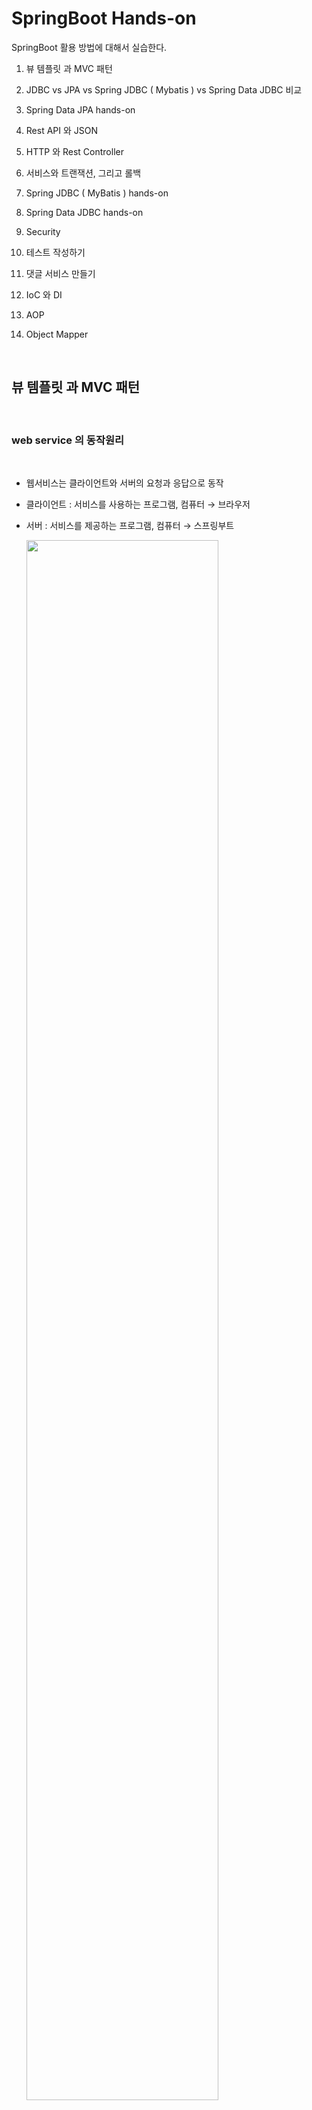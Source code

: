 #  SpringBoot Hands-on
 
SpringBoot 활용 방법에 대해서 실습한다.  

1. 뷰 템플릿 과 MVC 패턴

2. JDBC vs JPA vs Spring JDBC ( Mybatis ) vs Spring Data JDBC 비교

3. Spring Data JPA hands-on 

4. Rest API 와 JSON 

5. HTTP 와 Rest Controller

6. 서비스와 트랜잭션, 그리고 롤백

7. Spring JDBC ( MyBatis ) hands-on 

8. Spring Data JDBC hands-on 

9. Security

10. 테스트 작성하기

11. 댓글 서비스 만들기

12. IoC 와 DI

13. AOP

14. Object Mapper

<br/>

##  뷰 템플릿 과 MVC 패턴


<br/>

### web service 의 동작원리  

<br/>

- 웹서비스는 클라이언트와 서버의 요청과 응답으로 동작
- 클라이언트 : 서비스를 사용하는 프로그램, 컴퓨터 → 브라우저
- 서버 : 서비스를 제공하는 프로그램, 컴퓨터 → 스프링부트

  <img src="./assets/springboot_webservice.png" style="width: 80%; height: auto;"/>  

<br/>

hello world 출력 과정  

<br/>

- 스프링 부트 실행
- src - main - java - 기본패키지 - 메인 메소드를 가진 클래스 실행 (Run)
- Tomcat started on port(s) 8080 (http) → 웹 서버 실행 (동작)
- localhost:8080 → 내 컴퓨터의 서버 주소:포트번호, 포트번호 8080에서
  스프링 부트가 동작
- localhost:8080/hello.html → 'hello world' 출력 → 내 컴퓨터의 8080 
  번호에서 수행되고 있는 서버에게 hello.html 파일 요청  
  localhost:8080/hello.html  : 내 컴퓨터의 8080 번호에서 수행되고 있는 서버에게 hello.html 파일 요청
- src - main  - resources - static - hello.html → static
  폴더에서 파일을 찾아서 그 안의 HTML 코드를 응답으로 전송  

<br/>

### 뷰 템플릿의 필요성과 머스테치  

<br/>

- 웹페이지의 변수를 활용하는 뷰 템플릿과 분야별 담당자를 나누는 MVC 패턴
- 사용자 수마다 생성되는 페이지 ? → 화면을 담당하는 기술인 뷰 템플릿을 통해 극복
- 뷰 템플릿 : 웹 페이지를 하나의 틀로 만들고 변수를 삽입해 틀이 되는 페이지가 
- 변수의 값에 따라서 수많은 페이지로 변화 
- 스프링 부트의 머스테치 (Mustache) : 뷰 템플릿을 만드는 도구 ( Thymeleaf , JSP )
- 뷰 템플릿에는 처리 과정을 담당하는 Controller와 데이터를 관리하는 Model가 존재
- MVC 패턴 : 화면, 처리, 데이터를 각 담당자 별로 나누는 기법

  <img src="./assets/mvc1.png" style="width: 80%; height: auto;"/>  

  앞에 글자를 따서 MVC 라 부름.   
  
  <img src="./assets/mvc2.png" style="width: 60%; height: auto;"/>

<br/>

이제 지난번 생성했던 firstproject 를 intelliJ를 사용하여 오픈한다.  

<br/>

뷰 템플릿의 위치는  

프로젝트명 -> src -> main -> resources -> templates 에  생성한다.  

<img src="./assets/mvc3.png" style="width: 80%; height: auto;"/>  

<br/>

마우스 오른쪽 버튼 클릭하고 New File 선택하고 greetings.mustache 생성한다.  

제일 처음 생성하면 mustache 화일을 인식하지 못한다. plugin 설치 필요.  

<img src="./assets/mvc4.png" style="width: 80%; height: auto;"/>  

<br/>

IntelliJ 에서 Help -> Find Action 으로 이동한다.  

<img src="./assets/mvc5.png" style="width: 80%; height: auto;"/>  

<br/>

plugins입력하고 엔터를 친다.  

<img src="./assets/mvc6.png" style="width: 80%; height: auto;"/>  

<br/>

market place를 선택 한후 mustache를 입력하면 아래와 같이 나오고 첫번째 항목 선택후 Install 한다.  

<img src="./assets/mvc7.png" style="width: 80%; height: auto;"/>  

<br/>

다시 한번 greetings.mustache 생성을 해보면 에러 없이 생성이 된다.    

<img src="./assets/mvc8.png" style="width: 80%; height: auto;"/>

doc를 입력하고 tab을 누르면 자동으로 코드가 생성이 된다.  

<img src="./assets/mvc9.png" style="width: 80%; height: auto;"/>

<br/>

body tag 안에 값을 입력한다.

```html
<body>
    <h1>안녕하세요 반갑습니다.</h1> 
</body>
```  

<br/>

view template 이제 완성이 되었고 이것을 보기 위해서는 controller 가 필요하다.  

<br/>

### 컨트롤러 만들기   

<br/>  

컨트롤러는 아래와 같은 순서로 만든다.  

프로젝트명 -> src -> main -> java -> 기본 패키지 -> 'controller' package 생성   

기본 패키지명 위에서 마우스 오른쪽 키 클릭하고 New -> Package 선택  

<img src="./assets/controller1.png" style="width: 80%; height: auto;"/>  

아래와 같이 창이 뜨면 끝에 controller 이름을 붙여 넣는다.  

<img src="./assets/controller2.png" style="width: 60%; height: auto;"/>  

<br/>

controller 안에 java class를 생성합니다.  
New -> Java Class 선택 하고 FirstController라는 이름으로 생성.  

<img src="./assets/controller3.png" style="width: 80%; height: auto;"/>  

생성한 view template과 controller를 연결해 주기 위한 코드를 작성합니다.  


class 위에 @Controller 라는 Annotation을 입력하면 자동으로 import 가 삽입됩니다.  

<img src="./assets/controller4.png" style="width: 80%; height: auto;"/>  

Auto import가 안되면 Preferences ( 윈도우는 settings ) -> Editor -> General -> Auto import 에서 아래와 같이 체크를 하고 always옵션을 선택한다.  
배제된 항목이 있는지도 확인합니다.  

<img src="./assets/auto_import.png" style="width: 80%; height: auto;"/>  

<br/>

Method 를 추가합니다.  

url 연결 요청을 하기 위해 @GetMapping를 사용합니다.  ( Rest API )  

응답 페이지 설정 을 위해 return "페이지명" 을 입력합니다.  

이 페이지 명은 mustache의 화일명인 greetings 입니다.  
( 페이지명의 파일을 찾아서 브라우저로 전송  )

```java
package com.example.firstproject.controller;

import org.springframework.stereotype.Controller;
import org.springframework.web.bind.annotation.GetMapping;

@Controller
public class FirstController {
    @GetMapping("/hi")
    public String niceToMeetYou() {
        return "greetings";
    }
}
```  

자동으로 import 코드가 생성되지 않으면 import Class를 클릭한다.  

<img src="./assets/controller6.png" style="width: 80%; height: auto;"/> 

서버실행은 메인 method인 FirstprojectApplication 에서 실행하는데 이미 서비스가 기동되어 있으면 rerun (재시작) 아이콘을 한다.  

<br/>

web browser에서 http://localhost:8080/hi 를 입력하면 에러 메시지를 볼 수 있다.  

<img src="./assets/controller7.png" style="width: 60%; height: auto;"/>   

GetMapping의 옆에 지구본 모양을 클릭하면 API를 테스트 할수 있는 기능이 있다.   

Generate request in HTTP Client를 클릭한다.  

<img src="./assets/controller8.png" style="width: 80%; height: auto;"/>

<br/>

Rest API를 테스트 할수 있는 화면이 나오고 왼쪽 녹색 화살표를 클릭하면 테스트가 진행이되고 아래 콘솔 화면에 결과 값이 나온다.  

<img src="./assets/controller9.png" style="width: 80%; height: auto;"/>   

<br/>

데이터  흐름은 다음과 같다.  
 
<img src="./assets/controller10.png" style="width: 80%; height: auto;"/>

이제 뷰페이지에 변수를 삽입을 해 봅니다.  

mustache 화일에서 아래와 같이 {{변수이름}} 을 사용하여 수정합니다.  

```html
<body>
    <h1>{{username}} 반갑습니다.</h1>
</body>
```  

위와 같이 설정하고 재시작 버튼 클릭 한 후 브라우저에서 실행을 하면 아래와 같이 에러가 발생합니다.  

<img src="./assets/controller11.png" style="width: 80%; height: auto;"/>  

username 이라는 변수를 못 찾아서 에러가 발생했고 모델을 만들어서 에러를 제거 해야 합니다.  

<br/>

### 모델 만들기   

<br/>  

페이지에 변수 삽입 + 템플릿 변수를 활용하기 위해 모델을 사용합니다.  

Controller에 Model 받아오기 위해 파라미터에 추가 합니다.  

```java
package com.example.firstproject.controller;

import org.springframework.stereotype.Controller;
import org.springframework.ui.Model;
import org.springframework.web.bind.annotation.GetMapping;

@Controller
public class FirstController {
    @GetMapping("/hi")
    public String niceToMeetYou(Model model) {
        model.addAttribute("username", "jake lee"); //변수 등록
        return "greetings";
    }
}
```  
<br/>

Model class를 인식하지 못하여 붉은색으로 표시되며 import class를 클릭하면 import 가 삽입됩니다.  

<img src="./assets/model1.png" style="width: 80%; height: auto;"/>  

재시작 아이콘을 클릭하여 재기동 하고 웹 브라우저에서 확인 합니다.  

<img src="./assets/model2.png" style="width: 80%; height: auto;"/> 

<br/>

전체 흐름은 다음과 같다.  

<img src="./assets/model3.png" style="width: 100%; height: auto;"/> 

<br/>

##  JDBC vs JPA vs Spring JDBC ( Mybatis ) vs Spring Data JDBC 비교 

<br/>

Spring은 DB에 접근하기 위해 자바의 API를 사용한다. 웹 서비스에 필요한 기능들이 추상화돼서 Spring이 만들어졌듯이, DB에 접근하는 기술들도 일종의 추상화 과정을 거치며 진화해 나갔다.  

<br/>

그림에서 초록색 부분은 개발자가 코드 상에서 직접 다뤄야하는 부분이다.  

<br/>

### JDBC  

<br/>

JDBC는 DB에 접근하고, SQL을 날릴 수 있게 해주는 자바의 표준 API다. 자바 진영에서 DB에 접근하는 기술들의 근간이 된다. DriverManager를 사용하여 각 드라이버들을 로딩, 해제한다

<img src="./assets/jdbc1.png" style="width: 100%; height: auto;"/>   

<br/>

샘플    

```java
// JDBC를 사용한 Java Application(DAO)
public class CarDao {
    public Connection getConnection() {
        Connection con = null;
        String server = "localhost:3306"; // MySQL 서버 주소
        String database = "DB_NAME"; // MySQL DATABASE 이름
        String option = "?useSSL=false&serverTimezone=UTC";
        String userName = "USER_ID"; //  MySQL 서버 아이디
        String password = "USER_PASSWORD"; // MySQL 서버 비밀번호

        // 드라이버 로딩
        try {
            Class.forName("com.mysql.cj.jdbc.Driver");
        } catch (ClassNotFoundException e) {
            System.err.println(" !! JDBC Driver load 오류: " + e.getMessage());
        }

        // 드라이버 연결
        try {
            con = DriverManager.getConnection("jdbc:mysql://" + server + "/" + database + option, userName, password);
            System.out.println("정상적으로 연결되었습니다.");
        } catch (SQLException e) {
            System.err.println("연결 오류:" + e.getMessage());
        }
        return con;
    }

    // 드라이버 연결해제
    public void closeConnection(Connection con) {
        try {
            if (con != null)
                con.close();
        } catch (SQLException e) {
            System.err.println("con 오류:" + e.getMessage());
        }
    }

    // CRUD
    public void addCar(Car car) throws SQLException {
        String query = "INSERT INTO car (car_id, car_brand, car_created) VALUES (?, ?, ?)";
        PreparedStatement pstmt = getConnection().prepareStatement(query);
        pstmt.setInt(1, car.getId());
        pstmt.setString(2, car.getBrand());
        pstmt.setString(3, car.getCreated());
        pstmt.executeUpdate();
    }
}
```  

<br/>

### JPA  

<br/>

JPA는 자바 진영 ORM의 API 표준 명세이다. ORM을 간단하게 설명하면, 직접적인 SQL 문을 사용하지 않고 자바 코드를 사용해서 DB에 접근, 조작할 수 있는 기술이다. JPA 역시 내부적으로 JDBC를 사용한다.  


<img src="./assets/jpa_compare_1.png" style="width: 80%; height: auto;"/>   


<br/>

### Spring JDBC(SQL Mapper -> MyBatis)

<br/>
Spring JDBC는 JDBC에서 DriveManager가 하는 일들을 JdbcTemplate에게 맡긴다.   따라서 개발자는 쿼리문으로 질의할 수 있다.   
이 때, JdbcTemplate은 SQL Mapper 중 하나이다  (참고로 MyBatis 역시 SQL Mapper 중의 하나다).  


<img src="./assets/spring_jdbc1.png" style="width: 80%; height: auto;"/>   

<br/>

샘플  

```java
public class CarDao {
    private String driver = "com.mysql.cj.jdbc.Driver";
    private String url = "localhost:3306";
    private String userid = "USER_ID";
    private String userpw = "USER_PASSWORD";

    private DriverManagerDataSource dataSource;
    private JdbcTemplate template;

    public CarDao() {
        dataSource = new DriverManagerDataSource();
        dataSource.setDriverClass(driver);
        dataSource.setJdbcUrl(url);
        dataSource.setUser(userid);
        dataSource.setPassword(userpw);

        template = new JdbcTemplate();
        template.setDataSource(dataSource);
    }

    // CRUD
    public int carInsert(Car car) {
        String query = "INSERT INTO car (car_id, car_brand, car_created) VALUES (?, ?, ?)";
        int result = template.update(query, car.getId(), car.getBrand(), car.getCreated());

        return result;
    }
 }
```  

<br/>

### Spring Data JDBC   

<br/>

Spring data는 Spring 진영에서 DB를 쉽게 다루기 위해 시작한 프로젝트이다.   
그 중 하나인 Spring Data JDBC는 기본적인 드라이버 설정 기능부터 CRUD 기능을 제공한다.   

<br/>

공식 문서를 보면 Spring Data JDBC를 간단하고 선택적인 ORM이라고 소개하고 있다.   
선택적 ORM이라는 표현을 사용한 이유는, ORM이 제공하는 기본적인 기능을 제공할 뿐만 아니라, 사용자가 직접 SQL문을 질의하는 기능 역시 제공하기 때문이다(@Query 어노테이션을 사용하면 된다).   

<br/>

Data source에 대한 설정은 application.properties 파일에서 가능하다.  

<br/>

Spring Data JDBC는 `Domain Driven Design`을 기반으로 합니다.  
따라서 모든 Repository는 Aggregate Root 기준으로 존재합니다.    


라이프사이클 또한 Aggregate Root와 하위 속성들이 동일합니다.   
서로 다른 Aggregate 간 참조는 Id를 통해 수행합니다. 이러한 개념이 코드를 통해 알기 쉽게 설계되어있습니다.  

<br/>

<img src="./assets/spring_data_jdbc1.png" style="width: 100%; height: auto;"/>   

<br/>

샘플  

```java
// application.properties
spring.datasource.url=jdbc:mysql://localhost:3306
spring.datasource.username=USER_ID
spring.datasource.password=USER_NAME
spring.datasource.driver-class-name=com.mysql.jdbc.Driver

// CarRepository.java
public interface CarRepository extends CrudRepository<Car, Long> {
    @Query("SELECT COUNT(*) FROM car WHERE brand = :brand")
    int countByBrand(@Param("brand") String brand);
}

// CarService.java
@Service
public CarService {
    @Autowired
    private CarRepository carRepository;

    // CRUD
    public int addCar(Car car){
        return carRepository.save(car);
    }

    // Custom SQL
    public int countByBrand(String brand) {
        return carRepository.countByBrand(brand);    
    }
}
```  

<br/>


### 정리   

<br/>

<img src="./assets/db_summary.png" style="width: 100%; height: auto;"/>   

<br/>
참고 : https://skyblue300a.tistory.com/7

<br/>

## Spring Data JPA hands-on 


<br/>

[ JPA Hands-On 문서보기로 이동하기 ](./springboot_hands_on_jpa.md)       


<br/>

###  Rest API 와 JSON

<br/>

API와 Spring 웹 계층  
  
<img src="./assets/spring_web_layer.png" style="width: 80%; height: auto;"/>  

<br/>

다양한 client 들과 서버 연동을 위해서 데이터를 주고 받는 방식으로 Rest 방식을 최근에 많이 사용 합니다.   

기존에는 xml 방식을 사용하였습니다.  

<img src="./assets/rest_api_xml.png" style="width: 80%; height: auto;"/>  

최근에는 JSON 방식으로 데이터 포맷을 사용합니다.  

<img src="./assets/rest_api_json.png" style="width: 80%; height: auto;"/>  

JSON은 Key , Value 형태를 중괄호 형태로 표현합니다.  
json안에 depth를 더 추가하여 array 형태로도 구현이 가능합니다.  

<img src="./assets/json_format.png" style="width: 80%; height: auto;"/>  



API를 테스트 하기 위한 사이트로 https://jsonplaceholder.typicode.com/ 를 사용을 할 예정이며   

chrome 에서 API 테스트 하기 위한 도구로 talend api 확장 프로그램을 사용합니다.     
구글에서 `talend api 확장 프로그램`으로 검색을 합니다.

<img src="./assets/talend_api.png" style="width: 80%; height: auto;"/>  

chrome Appstore 를 선택 하고 chrome에 추가 버튼을 클릭하여 extension을 설치 합니다.

<img src="./assets/talend_api2.png" style="width: 80%; height: auto;"/>    

아래와 같이  chrome 에 설치가 된 것을 확인 할 수 있습니다.  

<img src="./assets/talend_api3.png" style="width: 60%; height: auto;"/>  

퍼즐 모양을 클릭한다.  

<img src="./assets/chrome_extensions.png" style="width: 60%; height: auto;"/>  

Talend API Test를 클릭하여 Pin을 설정하면 항상 메뉴에 나오게 된다.  

<img src="./assets/chrome_extension_pin.png" style="width: 60%; height: auto;"/>  

체크 박스 같은 아이콘이 나오고 클릭을 하면 아래 처럼 welcome 화면이 나옵니다.  

<img src="./assets/talend_welcome.png" style="width: 80%; height: auto;"/>  

하단의 Fee는 버튼을 클릭하면 talend api 확장 프로그램이 실행이 됩니다.  

<img src="./assets/talend_start.png" style="width: 80%; height: auto;"/>  


이제 테스트를 실행해봅니다.  
talend API Test에서 method는 GET 으로 하고  https://jsonplaceholder.typicode.com/posts 를 입력하고 send를 클릭합니다.  

<img src="./assets/talend_get.png" style="width: 80%; height: auto;"/>  

response : 200 은 응답이 성공 했음을 의미합니다.  

데이터를 보면  게시글 1번으로 된 게시글의 제목과 내용이 나오는 것을 볼수 있습니다.  

```json
...
{
"userId": 1,
"id": 1,
"title": "sunt aut facere repellat provident occaecati excepturi optio reprehenderit",
"body": "quia et suscipit\nsuscipit recusandae consequuntur expedita et cum\nreprehenderit molestiae ut ut quas totam\nnostrum rerum est autem sunt rem eveniet architecto"
},
...
```  

다시 한번 https://jsonplaceholder.typicode.com/posts/101 값을 일력하고 send 버튼을 클릭합니다.  

<img src="./assets/talend_get_404.png" style="width: 80%; height: auto;"/>  

response : 404 가 return 이 되고 찾을수  없는 페이지를 요청했다는 의미이다.  

<br/>

http tab을 클릭해보면 http header의 값을 볼수 있다.  

<img src="./assets/talend_get_http.png" style="width: 80%; height: auto;"/>  

더 아래로 내려보면 response body를 볼 수 있다.    

<img src="./assets/talend_get_http_body.png" style="width: 80%; height: auto;"/>  

<br/> 

post로 데이터를 전송해봅니다.  

method는  post 로 변경하고 url은 아래와 같습니다. 
https://jsonplaceholder.typicode.com/posts  

request 데이터가 JSON형식으로 필요합니다.    

```json
{
    "title": "test 1",
    "body" : "교육용입니다."
}
```
아래 샘플을 참고 하였습니다.  

```javascript
fetch('https://jsonplaceholder.typicode.com/posts', {
  method: 'POST',
  body: JSON.stringify({
    title: 'foo',
    body: 'bar',
    userId: 1,
  }),
  headers: {
    'Content-type': 'application/json; charset=UTF-8',
  },
})
  .then((response) => response.json())
  .then((json) => console.log(json));
```  

데이터를 입력을 하고 send 버튼을 클릭합니다.  


<img src="./assets/talend_post1.png" style="width: 80%; height: auto;"/>    

response 201 : 데이터 생성이 성공했다는 의미 이다.  


생성된 데이터가 response 로 return 이 됩니다.  

```json
{
    "title": "test 1",
    "body": "교육용입니다.",
    "id": 101
}
```

실패 경우를 테스트 하기 위해서  request body 값을 변경 하고 보내봅니다.  ( key 값에 따옴표 제거)


```
{
    title : "test 1",
    body : "교육용입니다."
}
```  

reponse 500 : 서버 내부 오류 ( Internal Server Error) 를 나타낸다.  ( 여기서는 JSON 파싱 오류 )  

<br/>

이제 데이터를 수정해 봅니다.  

method를 patch ( put )로 선택을 하고 게시글에 1번을 변경해봅니다.  


<img src="./assets/talend_patch1.png" style="width: 80%; height: auto;"/>  


200 응답 메시지를 받았고 response Body에 아래와 같이 변경 된것 을 확인 할 수 있습니다.  

```json
{
    "userId": 1,
    "id": 1,
    "title": "test 1",
    "body": "수정합니다."
}
```  

<br/>

데이터를 삭제해 봅니다.  

method를 DELETE 로 선택을 하고 게시글에 100번을 삭제해봅니다.  

<img src="./assets/talend_delete1.png" style="width: 80%; height: auto;"/>  

response : 200 이 나오면 정상적으로 삭제가 된 것입니다.  

요약해보면  전체 구조는 JSON 포맷으로 HTTP를 통해서
데이터는 주고 받습니다.

<img src="./assets/rest_summary.png" style="width: 80%; height: auto;"/>  

상태코드는 5가지 종류로 나눌수 있습니다.  
  
<img src="./assets/rest_response.png" style="width: 80%; height: auto;"/>  

<br/>

###  HTTP 와 Rest Controller

<br/>

Article 데이터 CRUD를 위한, REST API를 만드는 실습을 합니다.  

<img src="./assets/rest_api1.png" style="width: 80%; height: auto;"/>  

<br/>

RestController를 사용 하여 구현을 합니다.  

<img src="./assets/rest_api2.png" style="width: 80%; height: auto;"/>  


hello rest api를 만들기 위해 api라는 이름의 패키지를 생성합니다.  

firstproject 패키지 위에서 마우스 오른쪽 버튼을 누른후 패키지를 선택을 하고 api라는 이름으로 생성을 합니다.  

<img src="./assets/rest_api3.png" style="width: 80%; height: auto;"/>  

<br/>

Rest Controller java 화일을 생성합니다.
- Rest Controller : Rest API용 컨트롤러이고 JSON 반환  ( Controller + ResponseBody )
- Controller : view template page 반환    

<br/>

참고 : https://mangkyu.tistory.com/49

<br/>

api 폴더 아래에 생성합니다.  

<img src="./assets/rest_api4.png" style="width: 80%; height: auto;"/>  

../api/FirstApiController.java
```java
package com.kt.edu.firstproject.api;

import org.springframework.web.bind.annotation.GetMapping;
import org.springframework.web.bind.annotation.RestController;

@RestController // Rest API용 컨트롤러이고 JSON 반환 
public class FirstApiController {
    @GetMapping("/api/hello")
    public String hello() {
        return "hello world!";
    }
}
```  

프로젝트를 실행을 하고 Talend API로 테스트를 합니다.  
method는 GET , url은 http://localhost:8080/api/hello 입니다.  


<img src="./assets/rest_api5.png" style="width: 80%; height: auto;"/>  

http tab에서 보면 hello world! 가 나온 것을 확인 할 수 있습니다.  

<br/>

Controller vs Rest Controller  

일반 controller인  hi라는 api를 Talend 로 실행해보면 응답값이 html로 보내집니다.

<img src="./assets/rest_api6.png" style="width: 80%; height: auto;"/>  


<br/>


Rest API로 Get 함수를 구현해 봅니다.  
ArticleApiController class를 생성합니다.  
아래 코드를 복사하여 붙여 넣기 합니다.  


../api/ArticleApiController
```java
package com.kt.edu.firstproject.api;

import com.kt.edu.firstproject.entity.Article;
import com.kt.edu.firstproject.repository.ArticleRepository;
import org.springframework.beans.factory.annotation.Autowired;
import org.springframework.web.bind.annotation.GetMapping;
import org.springframework.web.bind.annotation.PathVariable;
import org.springframework.web.bind.annotation.RestController;

import java.util.List;

@RestController // rest api용 컨트롤러이며 데이터(JSON) 반환
public class ArticleApiController {
    @Autowired // DI : 외부에서 가져온다는 의미
    private ArticleRepository articleRepository;
    // GET
    @GetMapping("/api/articles")
    public List<Article> index() {
        return articleRepository.findAll();
    }
    @GetMapping("/api/articles/{id}")  //단일 record 조회
    public Article show(@PathVariable Long id) {
        return articleRepository.findById(id).orElse(null);
    }
    // POST
    // PATCH
    // DELETE
}
```  

재기동을 하고 Talend 에서 GET Method로 http://localhost:8080/api/articles 를 호출을 하면

return 값으로 아래와 같은 값이 JSON으로 나오는 것을 볼수 있습니다.  

<img src="./assets/rest_api7.png" style="width: 80%; height: auto;"/>  

<br/>

`@RequestParam, @PathVariable` 차이점

1번) http://restapi.com?userId=test&memo=테스트  

2번) http://restapi.com/test/테스트  

1과 같은 방식은 쿼리 스트링이라 부르며 Get 방식의 통신을 할 때 주로 쓰인다.  

2와 같은 방식은 RESTful 방식이며 Rest 통신할 때 쓰인다.  

각자의 장단점이 있으며 두 개의 방식은 Spring에서 파라미터를 받는 방식이 조금 다르다.   

`@RequestParam`

```java
@RestController
public class TestController (){

  @GetMapping("/")
  public String test(@RequestParam("userId") String userId, 
                     @RequestParam("memo")   String memo){

    //아래와 같이 해당 변수에 파라미터값이 할당된다.
    //userId = "test"
    //memo   = "테스트"

    return "TEST 성공"
  }
}
```  

<br/>
<br/>

`@PathVariable`

```java
@RestController
public class TestController (){

  @GetMapping("/{userId}/{memo}")
  public String test(@PathVariable("userId") String userId,
                     @PathVariable("memo")   String memo){

    //아래와 같이 해당 변수에 파라미터값이 할당된다.
    //userId = "test"
    //memo   = "테스트"

    return "TEST 성공"
  }  
}
```  

`@PathVariable`에서 이메일과 같은 방식의 값이나 특수문자를 받을 때는 값이 잘리거나 비정상적으로 들어온다.  
이때는 아래와 같은 방법을 사용하면 정상적으로 받을 수 있다.

```java
@RestController
public class TestController (){

  @GetMapping("/{userId}/{memo:.+}")
  public String test(@PathVariable("userId") String userId,
                     @PathVariable("memo")   String memo){

    //아래와 같이 해당 변수에 파라미터값이 할당된다.
    //userId = "test"
    //memo   = "테스트"

    return "TEST 성공"
  }
  
}
```  

`@PathVariable`은 아무래도 RESTful 방식에 맞게 좀 더 직관적이다.  

`@RequestParam`는 null 값 허용이나 키:밸류 값으로 보낼 수 있다는 점 정도로 들 수 있다.  

<br/>
<br/>

Rest API로 Post를 사용해 데이터를 생성 해 봅니다.  

아래 코드를 복사하여 붙여 넣기 합니다.  

PostMapping을 사용하며  JSON으로 Request를 던지기 위해서는 `@RequestBody`를 넣어줍니다.  

../api/ArticleApiController.java
```java
...
@RestController
public class ArticleApiController {
    ...
    // POST
    @PostMapping("/api/articles")
    public Article create(@RequestBody ArticleForm dto) {
        Article article = dto.toEntity(); // article 저장
        return articleRepository.save(article);
    }
    // PATCH
    // DELETE
}
```

<br/>

재기동을 하고 Talend 에서 POST Method로 url은 http://localhost:8080/api/articles 로 호출을 합니다.  
Request Body는  아래 json을 사용 합니다.  

```json
{
    "title": "rest api 1",
    "content" : "json test 합니다."
}
```  

<img src="./assets/rest_api8.png" style="width: 80%; height: auto;"/>  

return 값으로 위와 같은 값이 JSON으로 나오는 것을 볼수 있습니다.  
DB pk가 오류가 나면 몇번 더 실행합니다. ( pk의 identity 값이 충돌하는 이슈로 데이터를 auto identity로 생성하지 않아서 발생  )  


<br/>

Rest API로 Patch를 사용해 데이터를 수정 해 봅니다.  

아래 코드를 복사하여 붙여 넣기 합니다.  

PatchMapping을 사용하며  JSON으로 Request를 던지기 위해서는 @RequestBody를 넣어줍니다.   

데이터와 status값을 전달 하기 위해서는 ResponseEntity를 사용합니다.  

<img src="./assets/rest_api2.png" style="width: 80%; height: auto;"/>  

../api/ArticleApiController.java
```java
...
@Slf4j  //로그 추가
@RestController
public class ArticleApiController {
    ...
    // PATCH
    @PatchMapping("/api/articles/{id}")
    public ResponseEntity<Article> update(@PathVariable Long id,
                                          @RequestBody ArticleForm dto) {
        // 1: DTO -> 엔티티
        Article article = dto.toEntity();
        log.info("id: {}, article: {}", id, article.toString());
        // 2: 타겟 조회
        Article target = articleRepository.findById(id).orElse(null);
        // 3: 잘못된 요청 처리
        if (target == null || id != article.getId()) {
            // 400, 잘못된 요청 응답!
            log.info("잘못된 요청! id: {}, article: {}", id, article.toString());
            return ResponseEntity.status(HttpStatus.BAD_REQUEST).body(null);
        }
        // 4: 업데이트 및 정상 응답(200)
        // key와 value가 있는 경우만 update하는 로직 추가
        target.patch(article);
        Article updated = articleRepository.save(target);
        return ResponseEntity.status(HttpStatus.OK).body(updated);  // body 에 데이터를 넣어서 보냅니다.
    }
    // DELETE
}  
```  

<br/>

patch 함수를 구현하기 위해서 Article entity를 아래와 같이 수정합니다.  
 
../entity/Article.java
```java
package com.kt.edu.firstproject.entity;
...
public class Article {
    ...
    // 데이터가 있는 경우만 Update . 
    public void patch(Article article) {
        if (article.title != null)
            this.title = article.title;
        if (article.content != null)
            this.content = article.content;
    }
}
```  

<br/>

재기동을 하고 Talend 에서 PATCH Method로 url은 http://localhost:8080/api/articles/1 로 호출을 합니다.  
Request Body는  아래 json을 사용 합니다.  

```json
{
    "id" : 3,
    "title": "rest api 1",
    "content" : "json test 합니다."
}
```  

400에러가 발생을 합니다.  

<img src="./assets/rest_api9.png" style="width: 80%; height: auto;"/>  

IntelliJ 콘솔에 가면 아래와 같이 에러가 발생 한 내용을 확인 할 수 있습니다.  

<img src="./assets/rest_api10.png" style="width: 80%; height: auto;"/>  

Request Body 값을 변경을 하고 api를 다시 호출해 봅니다.  

```json
{
    "id" : 1,
    "title": "rest api 1",
    "content" : "json test 합니다."
}
```  

정상적으로 변경이 된 것을 확 인 할수 있습니다.   

<img src="./assets/rest_api11.png" style="width: 80%; height: auto;"/>  

<br/>

Rest API로 Delete를 사용해 데이터를 삭제 해 봅니다.  

아래 코드를 복사하여 붙여 넣기 합니다.  

DeleteMapping을 사용합니다.  
  
../api/ArticleApiController.java
```java
...
@Slf4j
@RestController
public class ArticleApiController {
    ...
    // DELETE
    @DeleteMapping("/api/articles/{id}")
    public ResponseEntity<Article> delete(@PathVariable Long id) {
        // 대상 찾기
        Article target = articleRepository.findById(id).orElse(null);
        // 잘못된 요청 처리
        if (target == null) {
            return ResponseEntity.status(HttpStatus.BAD_REQUEST).body(null);
        }
        // 대상 삭제
        articleRepository.delete(target);
        return ResponseEntity.status(HttpStatus.OK).build();
    }
}
```  

재기동을 하고 Talend 에서 DELETE Method로 url은 http://localhost:8080/api/articles/1 로 호출을 합니다.  

<img src="./assets/rest_api12.png" style="width: 80%; height: auto;"/>  

데이터가 삭제 된 것을 확인 할 수 있습니다.  


<br/>

###  서비스와 트랜잭션, 그리고 롤백

<br/>

서비스 계층을 추가하여, 기존 Article Rest API를 리팩토링 합니다.  

service 는 RestController 와 Repository 사이에 위치하며 처리 업무의 순서를 총괄한다.  

<img src="./assets/transaction1.png" style="width: 80%; height: auto;"/>    


트랜잭션 이란 모두 성공되어야 하는 일련의 과정이다. 

<img src="./assets/transaction2.png" style="width: 80%; height: auto;"/>    


<img src="./assets/transaction3.png" style="width: 80%; height: auto;"/>   


실패시 원래 상태로 돌리는 것을 롤백이라고 한다.  

<img src="./assets/transaction4.png" style="width: 80%; height: auto;"/>    

기존의 RestController는 Client 의 요청을 처리하고 repository에 db 작업을 명령합니다.  

webservice는 서비스 계층을 통해 client 요청과 db처리를 분업화 합니다.  

<br/>

ArticleApiController 에 서비스 계층을 추가해 봅니다.  

해당 코드를 모두 주석 처리하고 아래과 같이 수정합니다.  

../api/ArticleApiController.java
```java
package com.kt.edu.firstproject.api;
import lombok.extern.slf4j.Slf4j;
import org.springframework.beans.factory.annotation.Autowired;
import org.springframework.web.bind.annotation.*;

@Slf4j
@RestController
public
class ArticleApiController {
    @Autowired // DI, 생성 객체를 가져와 연결!
    private ArticleService articleService;
}
```  

service 패키지를 생성을 합니다.  

<img src="./assets/transaction5.png" style="width: 80%; height: auto;"/>   

ArticleService 를 아래와 같이 생성합니다.  

../serivce/ArticleService
```java
package com.kt.edu.firstproject.service;

import com.kt.edu.firstproject.repository.ArticleRepository;
import org.springframework.beans.factory.annotation.Autowired;
import org.springframework.stereotype.Service;

@Service // 해당 클래스를 서비스로 인식하여 스프링부트에 객체를 생성(등록)
public class ArticleService {
    @Autowired
    private ArticleRepository articleRepository;
}
```

<br/>


리팩토링, Article 목록 조회

../api/ArticleApiController.java
```java
...
@Slf4j
@RestController

public class ArticleApiController {
    @Autowired
    private ArticleService articleService;
    // GET
    @GetMapping("/api/articles")
    public List<Article> index() {
        return articleService.index();
    }
}
```  

../service/ArticleService.java
```java
package com.kt.edu.firstproject.service;

import com.kt.edu.firstproject.entity.Article;
import com.kt.edu.firstproject.repository.ArticleRepository;
import org.springframework.beans.factory.annotation.Autowired;
import org.springframework.stereotype.Service;
import java.util.List;

@Service
public class ArticleService {
    @Autowired
    private ArticleRepository articleRepository;
    public List<Article> index() {
        return articleRepository.findAll();
    }
}
```  

재기동하고 Talend에서  해당 서비스를 호출해 봅니다.  

<img src="./assets/transaction6.png" style="width: 80%; height: auto;"/> 

3건의 데이터가 정상 조회가 됩니다.  

<br/> 

데이터 단건 조회를 수정해 봅니다.  


../api/ArticleApiController.java
```java
...
@Slf4j
@RestController
public class ArticleApiController {

    @Autowired
    private ArticleService articleService;
    // GET
    @GetMapping("/api/articles")
    public List<Article> index() {
        return articleService.index();
    }
    @GetMapping("/api/articles/{id}")
    public Article show(@PathVariable Long id) {
        return articleService.findById(id);
    }
}
```  

서비스는 아래와 같습니다.  

../service/ArticleService.java
```java
package com.kt.edu.firstproject.service;

import com.kt.edu.firstproject.entity.Article;
import com.kt.edu.firstproject.repository.ArticleRepository;
import org.springframework.beans.factory.annotation.Autowired;
import org.springframework.stereotype.Service;
import java.util.List;

@Service
public class ArticleService {
    @Autowired
    private ArticleRepository articleRepository;
    public List<Article> index() {
        return articleRepository.findAll();
    }
    public Article findById(Long id) {
        return articleRepository.findById(id).orElse(null);
    }
}
``` 

재기동하고 Talend에서  해당 서비스를 호출해 봅니다.  

<img src="./assets/transaction7.png" style="width: 80%; height: auto;"/> 

1건의 데이터가 정상 조회가 됩니다.  

<br/>

리팩토링, Article  생성  

- 참고 소스 : https://github.com/shclub/edu9-1

post method를 아래와 같이 변경합니다.

../api/ArticleApiController
```java
...
@Slf4j
@RestController
public class ArticleApiController {
    ...
    // POST
    @PostMapping("/api/articles")
    public ResponseEntity<Article> create(@RequestBody ArticleForm dto) {
        Article created = articleService.create(dto);
        return (created != null) ?
                ResponseEntity.status(HttpStatus.OK).body(created) :
                ResponseEntity.status(HttpStatus.BAD_REQUEST).build();
    }
}
```  

<br/>

서비스에는 아래 와 같이 create method 를 추가합니다.  

../service/ArticleService
```java
...
@Service
public class ArticleService {
    ...
    public Article create(ArticleForm dto) {
        Article article = dto.toEntity();
        if (article.getId() != null) {
            return null;
        }
        return articleRepository.save(article);
    }
}
```  

<br/>

리팩토링, Article  수정 

patch method를 아래와 같이 변경합니다.

../api/ArticleApiController.java
```java
...
@Slf4j
@RestController
public class ArticleApiController {
    ...
    // PATCH
    @PatchMapping("/api/articles/{id}")
    public ResponseEntity<Article> update(@PathVariable Long id,
                                          @RequestBody ArticleForm dto) {
        Article updated = articleService.update(id, dto);
        return (updated != null) ?
                ResponseEntity.status(HttpStatus.OK).body(updated):
                ResponseEntity.status(HttpStatus.BAD_REQUEST).build();
    }
}
```  

<br/>

서비스에는 아래 와 같이 update method 를 추가하고 `@Slf4j` 도 추가합니다.  

../service/ArticleService.java
```java
...
@Slf4j
@Service
public class ArticleService {
    ...
    public Article update(Long id, ArticleForm dto) {
        // 1: DTO -> 엔티티
        Article article = dto.toEntity();
        log.info("id: {}, article: {}", id, article.toString());
        // 2: 타겟 조회
        Article target = articleRepository.findById(id).orElse(null);
        // 3: 잘못된 요청 처리
            if (target == null || id != article.getId()) {
            // 400, 잘못된 요청 응답!
            log.info("잘못된 요청! id: {}, article: {}", id, article.toString());
            return null;
        }
        // 4: 업데이트
        target.patch(article);
        Article updated = articleRepository.save(target);
        return updated;
    }
}
```  

<br/>

리팩토링, Article  삭제 

delete method를 아래와 같이 변경합니다.

../api/ArticleApiController.java
```java
...
@Slf4j
@RestController
public class ArticleApiController {
    ...
    // DELETE
    @DeleteMapping("/api/articles/{id}")
    public ResponseEntity<Article> delete(@PathVariable Long id) {
        Article deleted = articleService.delete(id);
        return (deleted != null) ?
                ResponseEntity.status(HttpStatus.NO_CONTENT).build() :
                ResponseEntity.status(HttpStatus.BAD_REQUEST).build();
    }
}
```  

<br/>

서비스에는 아래 와 같이 delete method 를 추가합니다.  

../service/ArticleService.java
```java
...
@Slf4j
@Service
public class ArticleService {
    ...
    public Article delete(Long id) {
        // 대상 찾기
        Article target = articleRepository.findById(id).orElse(null);
        // 잘못된 요청 처리
        if (target == null) {
            return null;
        }
        // 대상 삭제
        articleRepository.delete(target);
        return target;
    }
}
```  

<br/>

트랜잭션 맛보기, 묶음 Article 생성  

강제적으로 트랙잭션 실패를 발생을 하여 롤백이 되는 지 확인한다.  

controller에 test용 API를 추가합니다.

../api/ArticleApiController.java
```java
...
@Slf4j
@RestController
public class ArticleApiController {
    ...
    // 트랜잭션 -> 실패 -> 롤백!
    @PostMapping("/api/transaction-test")
    public ResponseEntity<List<Article>> transactionTest(@RequestBody List<ArticleForm> dtos) {
        List<Article> createdList = articleService.createArticles(dtos);
        return (createdList != null) ?
                ResponseEntity.status(HttpStatus.OK).body(createdList) :
                ResponseEntity.status(HttpStatus.BAD_REQUEST).build();
    }
}
```  

<br/>

`@Transactional` annotation 을 추가하여 트랜잭션을 보장하게 한다.  

../service/ArticleService.java
```java
package com.example.firstproject.service;

import com.example.firstproject.dto.ArticleForm;
import com.example.firstproject.entity.Article;
import com.example.firstproject.repository.ArticleRepository;
import lombok.extern.slf4j.Slf4j;
import org.springframework.beans.factory.annotation.Autowired;
import org.springframework.stereotype.Service;
import org.springframework.transaction.annotation.Transactional;
import java.util.List;
import java.util.stream.Collectors;

@Slf4j
@Service
public class ArticleService {
    ...
    @Transactional
    public List<Article> createArticles(List<ArticleForm> dtos) {
        // dto 묶음을 entity 묶음으로 변환
        List<Article> articleList = dtos.stream()
                .map(dto -> dto.toEntity())
                .collect(Collectors.toList());
        // entity 묶음을 DB로 저장
        articleList.stream()
                .forEach(article -> articleRepository.save(article));
        // 강제 예외 발생
        articleRepository.findById(-1L).orElseThrow(
                () -> new IllegalArgumentException("결제 실패!")
        );
        // 결과값 반환
        return articleList;
    }
}
```  

기존 데이터를 확인해 본다.  


Talend API를 사용하여 테스트를 진행합니다.  
- url : http://localhost:8080/api/transaction-test
- method : post
- body :
    ```json
    [
        {
            "id": 4,
            "title": "4",
            "content": "테스트 4"
        },
        {
            "id": 5,
            "title": "5",
            "content": "테스트5"
        },
        {
            "id": 6,
            "title": "6",
            "content": "테스트 6"
        }
    ]
    ```  

send를 클릭하면 아래와 같이 에러가 발생하고 rollback 이 된다.  

<img src="./assets/transaction_fail.png" style="width: 80%; height: auto;"/> 

<br/>

## Spring JDBC ( MyBatis ) hands-on 


<br/>

[ MyBatis Hands-On 문서보기로 이동하기 ](./springboot_hands_on_mybatis.md)       


<br/>

## Spring Data JDBC  hands-on 


<br/>


[ Spring Data JDBC Hands-On 문서보기로 이동하기 ](./springboot_hands_on_spring_data_jdbc.md)       

<br/>



